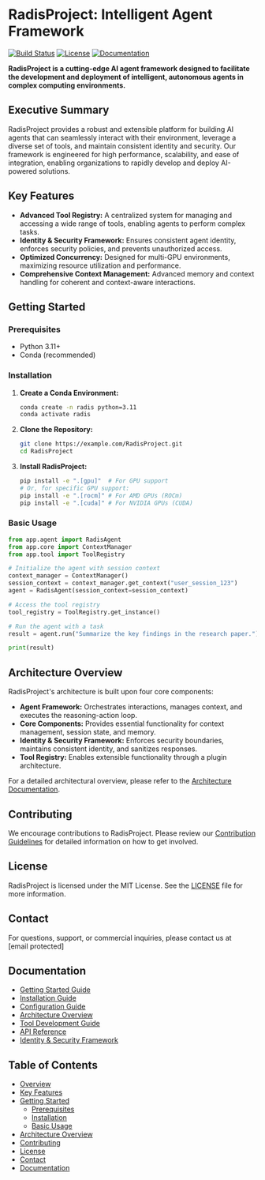 # RadisProject: Intelligent Agent Framework

[![Build Status](https://img.shields.io/badge/build-passing-brightgreen.svg)](https://example.com/RadisProject/actions)
[![License](https://img.shields.io/badge/license-MIT-blue.svg)](LICENSE)
[![Documentation](https://img.shields.io/badge/docs-latest-brightgreen.svg)](docs/)

**RadisProject is a cutting-edge AI agent framework designed to facilitate the development and deployment of intelligent, autonomous agents in complex computing environments.**

## Executive Summary

RadisProject provides a robust and extensible platform for building AI agents that can seamlessly interact with their environment, leverage a diverse set of tools, and maintain consistent identity and security. Our framework is engineered for high performance, scalability, and ease of integration, enabling organizations to rapidly develop and deploy AI-powered solutions.

## Key Features

*   **Advanced Tool Registry:** A centralized system for managing and accessing a wide range of tools, enabling agents to perform complex tasks.
*   **Identity & Security Framework:** Ensures consistent agent identity, enforces security policies, and prevents unauthorized access.
*   **Optimized Concurrency:** Designed for multi-GPU environments, maximizing resource utilization and performance.
*   **Comprehensive Context Management:** Advanced memory and context handling for coherent and context-aware interactions.

## Getting Started

### Prerequisites

*   Python 3.11+
*   Conda (recommended)

### Installation

1.  **Create a Conda Environment:**

    ```bash
    conda create -n radis python=3.11
    conda activate radis
    ```
2.  **Clone the Repository:**

    ```bash
    git clone https://example.com/RadisProject.git
    cd RadisProject
    ```
3.  **Install RadisProject:**

    ```bash
    pip install -e ".[gpu]"  # For GPU support
    # Or, for specific GPU support:
    pip install -e ".[rocm]" # For AMD GPUs (ROCm)
    pip install -e ".[cuda]" # For NVIDIA GPUs (CUDA)
    ```

### Basic Usage

```python
from app.agent import RadisAgent
from app.core import ContextManager
from app.tool import ToolRegistry

# Initialize the agent with session context
context_manager = ContextManager()
session_context = context_manager.get_context("user_session_123")
agent = RadisAgent(session_context=session_context)

# Access the tool registry
tool_registry = ToolRegistry.get_instance()

# Run the agent with a task
result = agent.run("Summarize the key findings in the research paper.")

print(result)
```

## Architecture Overview

RadisProject's architecture is built upon four core components:

*   **Agent Framework:** Orchestrates interactions, manages context, and executes the reasoning-action loop.
*   **Core Components:** Provides essential functionality for context management, session state, and memory.
*   **Identity & Security Framework:** Enforces security boundaries, maintains consistent identity, and sanitizes responses.
*   **Tool Registry:** Enables extensible functionality through a plugin architecture.

For a detailed architectural overview, please refer to the [Architecture Documentation](docs/architecture.md).

## Contributing

We encourage contributions to RadisProject. Please review our [Contribution Guidelines](docs/contributing.md) for detailed information on how to get involved.

## License

RadisProject is licensed under the MIT License. See the [LICENSE](LICENSE) file for more information.

## Contact

For questions, support, or commercial inquiries, please contact us at [email protected]

## Documentation

*   [Getting Started Guide](docs/getting_started.md)
*   [Installation Guide](docs/installation.md)
*   [Configuration Guide](docs/configuration.md)
*   [Architecture Overview](docs/architecture.md)
*   [Tool Development Guide](docs/tools.md)
*   [API Reference](docs/api/README.md)
*   [Identity & Security Framework](docs/identity_framework/README.md)

## Table of Contents

*   [Overview](#overview)
*   [Key Features](#key-features)
*   [Getting Started](#getting-started)
    *   [Prerequisites](#prerequisites)
    *   [Installation](#installation)
    *   [Basic Usage](#basic-usage)
*   [Architecture Overview](#architecture-overview)
*   [Contributing](#contributing)
*   [License](#license)
*   [Contact](#contact)
*   [Documentation](#documentation)
